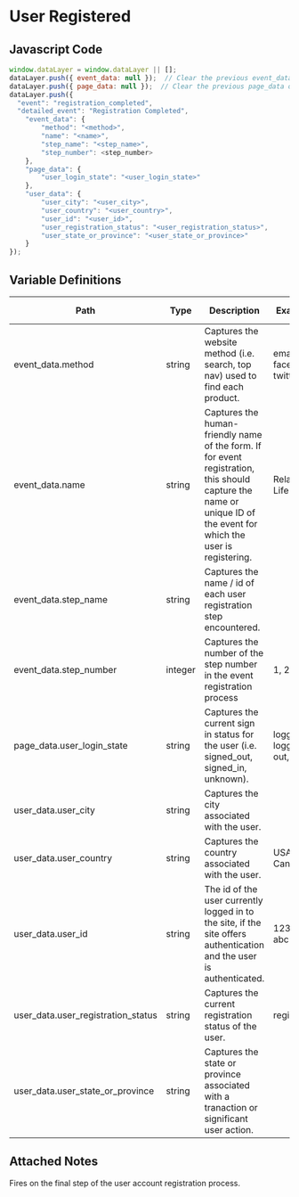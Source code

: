# User Registered

### 

## Javascript Code
```js
window.dataLayer = window.dataLayer || [];
dataLayer.push({ event_data: null });  // Clear the previous event_data object.
dataLayer.push({ page_data: null });  // Clear the previous page_data object.
dataLayer.push({
  "event": "registration_completed",
  "detailed_event": "Registration Completed",
    "event_data": {
        "method": "<method>",
        "name": "<name>",
        "step_name": "<step_name>",
        "step_number": <step_number>
    },
    "page_data": {
        "user_login_state": "<user_login_state>"
    },
    "user_data": {
        "user_city": "<user_city>",
        "user_country": "<user_country>",
        "user_id": "<user_id>",
        "user_registration_status": "<user_registration_status>",
        "user_state_or_province": "<user_state_or_province>"
    }
});
```

## Variable Definitions

|Path|Type|Description|Example|Pattern|Min Length|Max Length|Minimum|Maximum|Multiple Of|
| --- | --- | --- | --- | --- | --- | --- | --- | --- | --- |
|event_data.method|string|Captures the website method \(i.e. search, top nav\) used to find each product.|email, facebook, twitter|||||||
|event_data.name|string|Captures the human-friendly name of the form. If for event registration, this should capture the name or unique ID of the event for which the user is registering.|Relay for Life|||||||
|event_data.step_name|string|Captures the name \/ id of each user registration step encountered.||||||||
|event_data.step_number|integer|Captures the number of the step number in the event registration process|1, 2, 3, 4||||1|||
|page_data.user_login_state|string|Captures the current sign in status for the user \(i.e. signed\_out, signed\_in, unknown\).|logged in, logged out, guest|||||||
|user_data.user_city|string|Captures the city associated with the user.||||||||
|user_data.user_country|string|Captures the country associated with the user.|USA, Canada|||||||
|user_data.user_id|string|The id of the user currently logged in to the site, if the site offers authentication and the user is authenticated.|123456, abc123|||||||
|user_data.user_registration_status|string|Captures the current registration status of the user.|registered|||||||
|user_data.user_state_or_province|string|Captures the state or province associated with a tranaction or significant user action.||||||||

## Attached Notes

<p>Fires on the final step of the user account registration process.</p>

